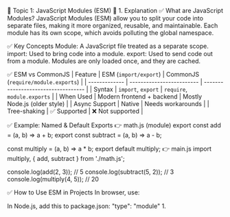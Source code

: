 🔹 Topic 1: JavaScript Modules (ESM)
📘 1. Explanation
✅ What are JavaScript Modules?
JavaScript Modules (ESM) allow you to split your code into separate files, making it more organized, reusable, and maintainable. Each module has its own scope, which avoids polluting the global namespace.

✅ Key Concepts
Module: A JavaScript file treated as a separate scope.
import: Used to bring code into a module.
export: Used to send code out from a module.
Modules are only loaded once, and they are cached.

✅ ESM vs CommonJS
| Feature       | ESM (`import/export`)     | CommonJS (`require/module.exports`) |
| ------------- | ------------------------- | ----------------------------------- |
| Syntax        | `import`, `export`        | `require`, `module.exports`         |
| When Used     | Modern frontend + backend | Mostly Node.js (older style)        |
| Async Support | Native                    | Needs workarounds                   |
| Tree-shaking  | ✅ Supported               | ❌ Not supported                     |

✅ Example: Named & Default Exports
👉 math.js (module)
export const add = (a, b) => a + b;
export const subtract = (a, b) => a - b;

const multiply = (a, b) => a * b;
export default multiply;
👉 main.js
import multiply, { add, subtract } from './math.js';

console.log(add(2, 3));       // 5
console.log(subtract(5, 2));  // 3
console.log(multiply(4, 5));  // 20

✅ How to Use ESM in Projects
In browser, use:
<script type="module" src="main.js"></script>
In Node.js, add this to package.json:
"type": "module"
1.
